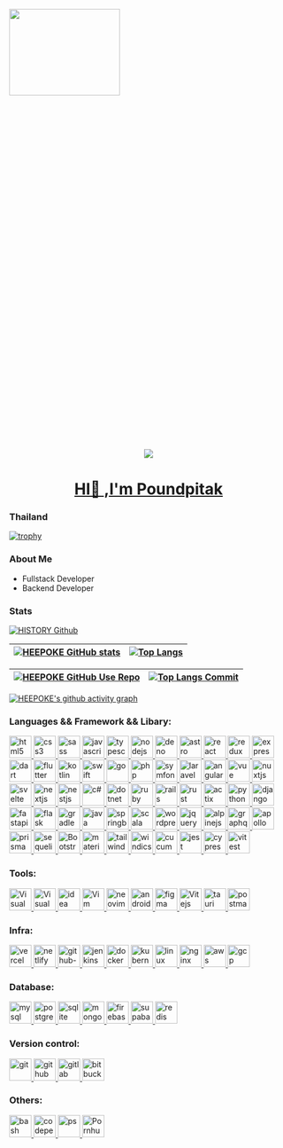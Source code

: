 <p><img height="20%"  width="200px"
 src="https://shields-io-visitor-counter.herokuapp.com/badge?page=HEEPOKE.SpoonKnife&label=View%20Profile&labelColor=000000&logo=GitHub&logoColor=FFFFFF&color=blue" />
</p>
<p align="center" width="700" height="85"><img src="https://i.idol.st/u/activities/m3Z8djnm31GFmyKdIFa9DFqUODdIug.gif"></p>
<p><a href="https://github.com/HEEPOKE"><h1 align="center">HI👋 ,I'm Poundpitak</h1></a></p>

<h3>Thailand</h3>

[![trophy](https://github-profile-trophy.vercel.app/?username=HEEPOKE&theme=radical&column=7&margin-w=15&margin-h=15)]()

### About Me
- Fullstack Developer
- Backend Developer

### Stats
[![HISTORY Github](https://github-readme-streak-stats.herokuapp.com?user=HEEPOKE&theme=neon-dark&hide_border=false&mode=weekly)](https://github.com/HEEPOKE/HEEPOKE)


|  [![HEEPOKE GitHub stats](https://github-readme-stats.vercel.app/api?username=HEEPOKE&hide_title=true&hide_border=true&show_icons=true&include_all_commits=true&count_private=true&line_height=21&text_color=000&icon_color=000&bg_color=0,ea6161,ffc64d,fffc4d,52fa5a&theme=graywhite)](https://github.com/HEEPOKE/HEEPOKE) | [![Top Langs](https://github-readme-stats.vercel.app/api/top-langs/?username=HEEPOKE&layout=compact&langs_count=10&hide=html,css,scss,less,Hack,shell,batchfile,kotlin,javascript&exclude_repo=comp426,Redventures-Movie-Quotes&text_color=000&icon_color=fff&bg_color=0,52fa5a,4dfcff,c64dff&theme=graywhite)](https://github.com/HEEPOKE/HEEPOKE)   |
| ------------- | ------------- |


|  [![HEEPOKE GitHub Use Repo](https://github-profile-summary-cards.vercel.app/api/cards/repos-per-language?username=HEEPOKE&theme=github_dark&count_private=true&exclude_repo=TournamentPHP,reserve-hotel,Sortwork,karupan,project-saha)](https://github.com/HEEPOKE/HEEPOKE) | [![Top Langs Commit](https://github-profile-summary-cards.vercel.app/api/cards/most-commit-language?username=HEEPOKE&theme=github_dark)](https://github.com/HEEPOKE)  |
| ------------- | ------------- |

[![HEEPOKE's github activity graph](https://github-readme-activity-graph.cyclic.app/graph?username=HEEPOKE&theme=react-dark)](https://github.com/ashutosh00710/github-readme-activity-graph)

### Languages && Framework && Libary:
<p align="left">
<a href="https://www.w3.org/html/" target="_blank"> 
  <img src="https://skillicons.dev/icons?i=html" alt="html5" width="40" height="40"/> 
</a> 
<a href="https://www.w3schools.com/css/" target="_blank">
  <img src="https://skillicons.dev/icons?i=css" alt="css3" width="40" height="40"/>
</a>
<a href="https://sass-lang.com" target="_blank">
  <img src="https://skillicons.dev/icons?i=sass" alt="sass" width="40" height="40"/>
</a>
<a href="https://developer.mozilla.org/en-US/docs/Web/JavaScript" target="_blank">
  <img src="https://skillicons.dev/icons?i=js" alt="javascript" width="40" height="40"/> 
</a> 
<a href="https://www.typescriptlang.org/" target="_blank">
  <img src="https://skillicons.dev/icons?i=ts" alt="typescript" width="40" height="40"/> 
</a> 
<a href="https://nodejs.org" target="_blank"> 
  <img src="https://skillicons.dev/icons?i=nodejs" alt="nodejs" width="40" height="40"/> 
</a> 
<a href="https://deno.land" target="_blank"> 
  <img src="https://skillicons.dev/icons?i=deno" alt="deno" width="40" height="40"/> 
</a>
<a href="https://astro.build" target="_blank"> 
  <img src="https://skillicons.dev/icons?i=astro" alt="astro" width="40" height="40"/> 
</a>
<a href="https://reactjs.org/" target="_blank">
  <img src="https://skillicons.dev/icons?i=react" alt="react" width="40" height="40"/> 
</a> 
<a href="https://redux.js.org" target="_blank">
  <img src="https://skillicons.dev/icons?i=redux" alt="redux" width="40" height="40"/> 
</a> 
<a href="https://expressjs.com/" target="_blank"> 
  <img src="https://skillicons.dev/icons?i=express" alt="express" width="40" height="40"/> 
</a> 
<a href="https://dart.dev" target="_blank"> 
  <img src="https://skillicons.dev/icons?i=dart" alt="dart" width="40" height="40"/> 
</a>
<a href="https://flutter.dev" target="_blank"> 
  <img src="https://skillicons.dev/icons?i=flutter" alt="flutter" width="40" height="40"/> 
</a>
<a href="https://kotlinlang.org" target="_blank"> 
  <img src="https://skillicons.dev/icons?i=kotlin" alt="kotlin" width="40" height="40"/> 
</a> 
<a href="https://www.swift.org/documentation/" target="_blank"> 
  <img src="https://skillicons.dev/icons?i=swift" alt="swift" width="40" height="40"/> 
</a> 
<a href="https://golang.org" target="_blank">
  <img src="https://skillicons.dev/icons?i=go" alt="go" width="40" height="40"/> 
</a> 
<a href="https://www.php.net/" target="_blank"> 
  <img src="https://skillicons.dev/icons?i=php" alt="php" width="" height="40"/>
</a>
<a href="https://symfony.com" target="_blank"> 
  <img src="https://skillicons.dev/icons?i=symfony" alt="symfony" width="" height="40"/>
</a>
<a href="https://laravel.com/" target="_blank"> 
  <img src="https://skillicons.dev/icons?i=laravel" alt="laravel" width="40" height="40"/>
</a>
<a href="https://angular.io/" target="_blank">
  <img src="https://skillicons.dev/icons?i=angular" alt="angular" width="40" height="40"/>
</a>
<a href="https://vuejs.org/" target="_blank">
  <img src="https://skillicons.dev/icons?i=vue" alt="vue" width="40" height="40"/>
</a>
<a href="https://nuxtjs.org/" target="_blank">
  <img src="https://skillicons.dev/icons?i=nuxtjs" alt="nuxtjs" width="40" height="40"/>
</a>
<a href="https://svelte.dev/docs" target="_blank">
  <img src="https://skillicons.dev/icons?i=svelte" alt="svelte" width="40" height="40" />
</a>
<a href="https://nextjs.org" target="_blank">
  <img src="https://skillicons.dev/icons?i=nextjs" alt="nextjs" width="40" height="40"/>
</a>
<a href="https://nestjs.com" target="_blank">
  <img src="https://skillicons.dev/icons?i=nestjs" alt="nestjs" width="40" height="40"/>
</a>
<a href="https://learn.microsoft.com/en-us/dotnet/csharp/" target="_blank">
  <img src="https://skillicons.dev/icons?i=cs" alt="c#" width="40" height="40"/>
</a>
<a href="https://dotnet.microsoft.com/en-us/" target="_blank">
  <img src="https://skillicons.dev/icons?i=dotnet" alt="dotnet" width="40" height="40"/>
</a>
<a href="https://www.ruby-lang.org/en/" target="_blank">
  <img src="https://skillicons.dev/icons?i=ruby" alt="ruby" width="40" height="40"/>
</a>
<a href="https://rubyonrails.org/" target="_blank">
  <img src="https://skillicons.dev/icons?i=rails" alt="rails" width="40" height="40"/>
</a>
<a href="https://www.rust-lang.org/" target="_blank">
  <img src="https://skillicons.dev/icons?i=rust" alt="rust" width="40" height="40"/>
</a>
<a href="https://actix.rs" target="_blank">
  <img src="https://skillicons.dev/icons?i=actix" alt="actix" width="40" height="40"/>
</a>
<a href="https://www.python.org" target="_blank">
  <img src="https://skillicons.dev/icons?i=py" alt="python" width="40" height="40"/>
</a>
<a href="https://www.djangoproject.com" target="_blank">
  <img src="https://skillicons.dev/icons?i=django" alt="django" width="40" height="40"/>
</a>
<a href="https://fastapi.tiangolo.com" target="_blank">
  <img src="https://skillicons.dev/icons?i=fastapi" alt="fastapi" width="40" height="40"/>
</a>
<a href="https://palletsprojects.com/p/flask/" target="_blank">
  <img src="https://skillicons.dev/icons?i=flask" alt="flask" width="40" height="40"/>
</a>
<a href="https://gradle.org" target="_blank">
  <img src="https://skillicons.dev/icons?i=gradle" alt="gradle" width="40" height="40"/>
</a>
<a href="hhttps://www.java.com/en/" target="_blank">
  <img src="https://skillicons.dev/icons?i=java" alt="java" width="40" height="40"/>
</a>
<a href="https://spring.io" target="_blank">
  <img src="https://skillicons.dev/icons?i=spring" alt="springboot" width="40" height="40"/>
</a>
<a href="https://www.scala-lang.org" target="_blank">
  <img src="https://skillicons.dev/icons?i=scala" alt="scala" width="40" height="40"/>
</a>
<a href="https://wordpress.com/hosting/?aff=15767&cid=1654213&cmp_id=11549382845&adg_id=111353876614&kwd=wordpress&device=c&gclid=Cj0KCQjw27mhBhC9ARIsAIFsETGpPLZi6jDh_E3AvqsSmDfsLVmrDYegg0nFfsCkkaZy7ajwlar2mcgaApD_EALw_wcB" target="_blank">
  <img src="https://skillicons.dev/icons?i=wordpress" alt="wordpress" width="40" height="40"/>
</a>
<a href="https://jquery.com" target="_blank">
  <img src="https://skillicons.dev/icons?i=jquery" alt="jquery" width="40" height="40"/>
</a>
<a href="https://alpinejs.dev" target="_blank">
  <img src="https://skillicons.dev/icons?i=alpinejs" alt="alpinejs" width="40" height="40"/>
</a>
<a href="https://graphql.org" target="_blank">
 <img src="https://skillicons.dev/icons?i=graphql" alt="graphql" width="40" height="40"/>
</a>    
<a href="https://www.apollographql.com" target="_blank">
 <img src="https://skillicons.dev/icons?i=apollo" alt="apollo" width="40" height="40"/>
</a>    
<a href="https://www.prisma.io/" target="_blank">
 <img src="https://skillicons.dev/icons?i=prisma" alt="prisma" width="40" height="40"/>
</a>
<a href="https://sequelize.org/" target="_blank">
  <img src="https://skillicons.dev/icons?i=sequelize" alt="sequelize" width="40" height="40"/>
</a>
<a href="https://getbootstrap.com/" target="_blank">
 <img src="https://skillicons.dev/icons?i=bootstrap" alt="Bootstrap" width="40" height="40"/>
</a>
<a href="#">
 <img src="https://skillicons.dev/icons?i=materialui" alt="materialui" width="40" height="40"/>
</a>
<a href="https://tailwindcss.com" target="_blank">
 <img src="https://skillicons.dev/icons?i=tailwind" alt="tailwind css" width="40" height="40"/>
</a>
<a href="https://windicss.org" target="_blank">
 <img src="https://skillicons.dev/icons?i=windicss" alt="windicss" width="40" height="40"/>
</a>
<a href="https://cucumber.io" target="_blank">
  <img src="https://skillicons.dev/icons?i=gherkin" alt="cucumber" width="40" height="40"/>
</a>
<a href="https://jestjs.io" target="_blank">
 <img src="https://skillicons.dev/icons?i=jest" alt="jest" width="40" height="40"/>
</a>
<a href="https://www.cypress.io" target="_blank">
 <img src="https://res.cloudinary.com/crunchbase-production/image/upload/c_lpad,f_auto,q_auto:eco,dpr_1/q1cwqhahz7jbtfzalznd" alt="cypress" width="40" height="40"/>
<a href="https://vitest.dev" target="_blank">
 <img src="https://user-images.githubusercontent.com/11247099/145112184-a9ff6727-661c-439d-9ada-963124a281f7.png" alt="vitest" width="40" height="40"/>
</a>
  

### Tools:
<p align="left">
<a href="https://code.visualstudio.com/" target="_blank">
  <img src="https://skillicons.dev/icons?i=vscode" alt="Visual Studio Code" width="40" height="40"/>
</a>
<a href="https://visualstudio.microsoft.com/" target="_blank">
  <img src="https://skillicons.dev/icons?i=visualstudio" alt="Visual Studio" width="40" height="40"/>
</a>
<a href="https://www.jetbrains.com/idea/" target="_blank">
  <img src="https://skillicons.dev/icons?i=idea" alt="idea" width="40" height="40"/>
</a>
<a href="https://www.vim.org/" target="_blank">
  <img src="https://skillicons.dev/icons?i=vim" alt="Vim" width="40" height="40"/>
</a>
<a href="https://neovim.io" target="_blank">
  <img src="https://skillicons.dev/icons?i=neovim" alt="neovim" width="40" height="40"/>
</a>
<a href="https://developer.android.com/studiogclid=CjwKCAjw5P2aBhAlEiwAAdY7dIazi1LpIsZoMRLFanlek4dCt9rToVB83PBp8jMXrygbnJaM5QunxoCnm8QAvD_BwE&gclsrc=aw.ds" target="_blank">
  <img src="https://skillicons.dev/icons?i=androidstudio" alt="android studio" width="40" height="40"/>
</a>
<a href="https://www.figma.com/" target="_blank">
  <img src="https://skillicons.dev/icons?i=figma" alt="figma" width="40" height="40"/>
</a>
<a href="https://vitejs.dev/" target="_blank">
  <img src="https://skillicons.dev/icons?i=vite" alt="Vitejs" width="40" height="40"/>
</a>
<a href="https://tauri.app/" target="_blank">
 <img src="https://skillicons.dev/icons?i=tauri" alt="tauri" width="40" height="40"/>
</a>
<a href="https://www.postman.com/downloads/" target="_blank">
 <img src="https://skillicons.dev/icons?i=postman" alt="postman" width="40" height="40"/>
</a>
</p>
  
### Infra:
<p align="left">
<a href="https://vercel.com/dashboard" target="_blank">
  <img src="https://skillicons.dev/icons?i=vercel" alt="vercel" width="40" height="40"/>
</a>
<a href="https://www.netlify.com" target="_blank">
  <img src="https://skillicons.dev/icons?i=netlify" alt="netlify" width="40" height="40"/>
</a>
<a href="#" target="_blank"> 
  <img src="https://skillicons.dev/icons?i=githubactions" alt="github-action" width="40" height="40"/> 
</a> 
<a href="https://www.jenkins.io" target="_blank"> 
  <img src="https://skillicons.dev/icons?i=jenkins" alt="jenkins" width="40" height="40"/> 
</a>
<a href="https://www.docker.com" target="_blank">
  <img src="https://skillicons.dev/icons?i=docker" alt="docker" width="40" height="40"/>
</a>
<a href="https://kubernetes.io" target="_blank"> 
  <img src="https://skillicons.dev/icons?i=kubernetes" alt="kubernetes" width="40" height="40"/> 
</a>
<a href="https://www.linux.org" target="_blank">
  <img src="https://skillicons.dev/icons?i=linux" alt="linux" width="40" height="40"/>
</a>
<a href="https://www.nginx.com" target="_blank">
  <img src="https://skillicons.dev/icons?i=nginx" alt="nginx" width="40" height="40"/>
</a>
<a href="https://aws.amazon.com/" target="_blank">
  <img src="https://skillicons.dev/icons?i=aws" alt="aws" width="40" height="40"/>
</a>
<a href="https://cloud.google.com" target="_blank">
  <img src="https://skillicons.dev/icons?i=gcp" alt="gcp" width="40" height="40"/>
</a>
</p>
  
### Database:
<p align="left">
<a href="https://www.mysql.com/" target="_blank"> 
  <img src="https://skillicons.dev/icons?i=mysql" alt="mysql" width="40" height="40"/> 
</a>
<a href="https://www.postgresql.org/" target="_blank"> 
  <img src="https://skillicons.dev/icons?i=postgres" alt="postgresql" width="40" height="40"/> 
</a>
<a href="https://www.sqlite.org/index.html" target="_blank"> 
  <img src="https://skillicons.dev/icons?i=sqlite" alt="sqlite" width="40" height="40"/> 
</a>
<a href="https://www.mongodb.com/" target="_blank"> 
  <img src="https://skillicons.dev/icons?i=mongodb" alt="mongodb" width="40" height="40"/> 
</a> 
<a href="https://firebase.google.com/?gclid=CjwKCAjw2OiaBhBSEiwAh2ZSP1irVhummuSs_j_VgKC6RMV4m_qFNeuvBxAjONmAHVggYiWgeKVRoCZsYQAvD_BwE&gclsrc=aw.ds" target="_blank">
  <img src="https://skillicons.dev/icons?i=firebase" alt="firebase" width="40" height="40"/>
</a>
<a href="https://supabase.com/" target="_blank">
  <img src="https://skillicons.dev/icons?i=supabase" alt="supabase" width="40" height="40"/>
</a>
<a href="https://redis.io" target="_blank">
  <img src="https://skillicons.dev/icons?i=redis" alt="redis" width="40" height="40"/>
</a>

### Version control:
<p align="left">
<a href="https://git-scm.com/" target="_blank">
  <img src="https://skillicons.dev/icons?i=git" alt="git" width="40" height="40"/>
</a>
<a href="https://github.com/" target="_blank">
  <img src="https://skillicons.dev/icons?i=github" alt="github" width="40" height="40"/>
</a>
<a href="https://about.gitlab.com/" target="_blank">
  <img src="https://skillicons.dev/icons?i=gitlab" alt="gitlab" width="40" height="40"/>
</a>
<a href="https://bitbucket.org/product?&aceid=&adposition=&adgroup=92266811677&campaign=9122400134&creative=414680965838&device=c&keyword=bitbucket&matchtype=e&network=g&placement=&ds_kids=p51241933832&ds_e=GOOGLE&ds_eid=700000001551985&ds_e1=GOOGLE&gclid=Cj0KCQjwqoibBhDUARIsAH2OpWgUfj9g4KHs9H3vcgmoYEvrJ68HtlaFHQLsNtq8UmLV-A59I0OHSs4aAvZOEALw_wcB&gclsrc=aw.ds" target="_blank">
  <img src="https://upload.wikimedia.org/wikipedia/commons/thumb/0/0e/Bitbucket-blue-logomark-only.svg/750px-Bitbucket-blue-logomark-only.svg.png?20190310101817" alt="bitbucket" width="40" height="40"/>
</a>
</p>

### Others:
<p align="left">
<a href="#" target="_blank">
  <img src="https://skillicons.dev/icons?i=bash" alt="bash" width="40" height="40"/>
</a>
<a href="https://codepen.io" target="_blank">
  <img src="https://skillicons.dev/icons?i=codepen" alt="codepen" width="40" height="40"/>
</a>
<a href="https://www.adobe.com/th_th/products/photoshop/landpa.html?gclid=Cj0KCQjwhY-aBhCUARIsALNIC07e7QchCdpUEbUwz1Y7Yxs9fuATrswZydyESYmh6VoLtrOwluKFsMkaAgDaEALw_wcB&sdid=Z662FWNM&mv=search&ef_id=Cj0KCQjwhY-aBhCUARIsALNIC07e7QchCdpUEbUwz1Y7Yxs9fuATrswZydyESYmh6VoLtrOwluKFsMkaAgDaEALw_wcB:G:s&s_kwcid=AL!3085!3!469963249343!e!!g!!photoshop!11255868602!109251042654" target="_blank">
  <img src="https://skillicons.dev/icons?i=ps" alt="ps" width="40" height="40"/>
</a>
<a href="wwww.pornhub.com" target="_blank">
  <img src="https://raw.githubusercontent.com/dudkinox/dudkinox/main/img/Pornhub-logo-circle.png" alt="Pornhub" width="40" height="40"/>
</a>
</p>
